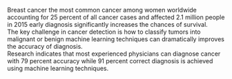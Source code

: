 Breast cancer the most common cancer among women worldwide accounting for 25 percent of all cancer cases and affected 2.1 million people in 2015 early diagnosis significantly increases the chances of survival. </br>
The key challenge in cancer detection is how to classify tumors into malignant or benign machine learning techniques can dramatically improves the accuracy of diagnosis. </br>
Research indicates that most experienced physicians can diagnose cancer with 79 percent accuracy while 91 percent correct diagnosis is achieved using machine learning techniques. </br>
